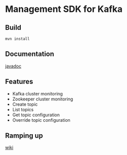# Management SDK for Kafka
## Build
```
mvn install
```

## Documentation
[javadoc](http://databus-doc.fastdxl.net/4.0/mgmt-sdk-javadoc/index.html)
## Features
* Kafka cluster monitoring
* Zookeeper cluster monitoring
* Create topic
* List topics
* Get topic configuration
* Override topic configuration

## Ramping up
[wiki](https://github-lvs.corpzone.internalzone.com/detect/dxlstream-management-sdk/wiki)
